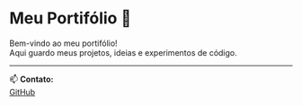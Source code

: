 # Meu Portifólio 🚀

Bem-vindo ao meu portifólio!  
Aqui guardo meus projetos, ideias e experimentos de código.  

---

📫 **Contato:**  
[GitHub](https://github.com/behnascimentoo)
